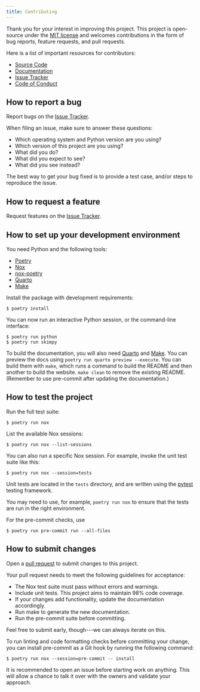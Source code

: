 ```yaml
---
title: Contributing
---
```


Thank you for your interest in improving this project. This project is
open-source under the [MIT license](https://opensource.org/licenses/MIT)
and welcomes contributions in the form of bug reports, feature requests,
and pull requests.

Here is a list of important resources for contributors:

- [Source Code](https://github.com/aeturrell/skimpy)
- [Documentation](https://skimpy.readthedocs.io/)
- [Issue Tracker](https://github.com/aeturrell/skimpy/issues)
- [Code of Conduct](code_of_conduct.html)

## How to report a bug

Report bugs on the [Issue
Tracker](https://github.com/aeturrell/skimpy/issues).

When filing an issue, make sure to answer these questions:

- Which operating system and Python version are you using?
- Which version of this project are you using?
- What did you do?
- What did you expect to see?
- What did you see instead?

The best way to get your bug fixed is to provide a test case, and/or
steps to reproduce the issue.

## How to request a feature

Request features on the [Issue
Tracker](https://github.com/aeturrell/skimpy/issues).

## How to set up your development environment

You need Python and the following tools:

- [Poetry](https://python-poetry.org/)
- [Nox](https://nox.thea.codes/)
- [nox-poetry](https://nox-poetry.readthedocs.io/)
- [Quarto](https://quarto.org/)
- [Make](https://www.gnu.org/software/make/)

Install the package with development requirements:

```{.console}
$ poetry install
```

You can now run an interactive Python session, or the command-line
interface:

```{.console}
$ poetry run python
$ poetry run skimpy
```

To build the documentation, you will also need [Quarto](https://quarto.org/) and [Make](https://www.gnu.org/software/make/). You can preview the docs using `poetry run quarto preview --execute`. You can build them with `make`, which runs a command to build the README and then another to build the website. `make clean` to remove the existing README. (Remember to use pre-commit after updating the documentation.)

## How to test the project

Run the full test suite:

```{.console}
$ poetry run nox
```

List the available Nox sessions:

```{.console}
$ poetry run nox --list-sessions
```

You can also run a specific Nox session. For example, invoke the unit
test suite like this:

```{.console}
$ poetry run nox --session=tests
```

Unit tests are located in the `tests` directory, and are written using
the [pytest](https://pytest.readthedocs.io/) testing framework.

You may need to use, for example, `poetry run nox` to ensure that the
tests are run in the right environment.

For the pre-commit checks, use

```{.console}
$ poetry run pre-commit run --all-files
```

## How to submit changes

Open a [pull request](https://github.com/aeturrell/skimpy/pulls) to
submit changes to this project.

Your pull request needs to meet the following guidelines for acceptance:

- The Nox test suite must pass without errors and warnings.
- Include unit tests. This project aims to maintain 98% code
  coverage.
- If your changes add functionality, update the documentation
  accordingly.
- Run make to generate the new documentation.
- Run the pre-commit suite before committing.

Feel free to submit early, though---we can always iterate on this.

To run linting and code formatting checks before committing your change,
you can install pre-commit as a Git hook by running the following
command:

```{.console}
$ poetry run nox --session=pre-commit -- install
```

It is recommended to open an issue before starting work on anything.
This will allow a chance to talk it over with the owners and validate
your approach.
